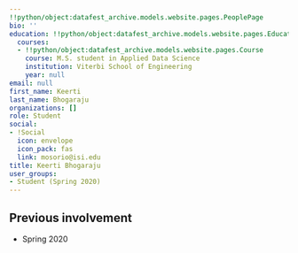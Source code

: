 ```yaml
---
!!python/object:datafest_archive.models.website.pages.PeoplePage
bio: ''
education: !!python/object:datafest_archive.models.website.pages.Education
  courses:
  - !!python/object:datafest_archive.models.website.pages.Course
    course: M.S. student in Applied Data Science
    institution: Viterbi School of Engineering
    year: null
email: null
first_name: Keerti
last_name: Bhogaraju
organizations: []
role: Student
social:
- !Social
  icon: envelope
  icon_pack: fas
  link: mosorio@isi.edu
title: Keerti Bhogaraju
user_groups:
- Student (Spring 2020)
---
```



## Previous involvement

* Spring 2020

